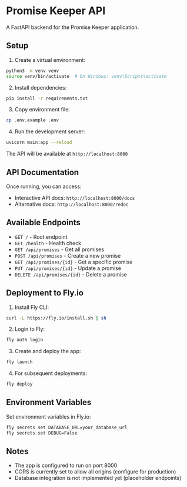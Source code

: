 # Promise Keeper API

A FastAPI backend for the Promise Keeper application.

## Setup

1. Create a virtual environment:
```bash
python3 -m venv venv
source venv/bin/activate  # On Windows: venv\Scripts\activate
```

2. Install dependencies:
```bash
pip install -r requirements.txt
```

3. Copy environment file:
```bash
cp .env.example .env
```

4. Run the development server:
```bash
uvicorn main:app --reload
```

The API will be available at `http://localhost:8000`

## API Documentation

Once running, you can access:
- Interactive API docs: `http://localhost:8000/docs`
- Alternative docs: `http://localhost:8000/redoc`

## Available Endpoints

- `GET /` - Root endpoint
- `GET /health` - Health check
- `GET /api/promises` - Get all promises
- `POST /api/promises` - Create a new promise
- `GET /api/promises/{id}` - Get a specific promise
- `PUT /api/promises/{id}` - Update a promise
- `DELETE /api/promises/{id}` - Delete a promise

## Deployment to Fly.io

1. Install Fly CLI:
```bash
curl -L https://fly.io/install.sh | sh
```

2. Login to Fly:
```bash
fly auth login
```

3. Create and deploy the app:
```bash
fly launch
```

4. For subsequent deployments:
```bash
fly deploy
```

## Environment Variables

Set environment variables in Fly.io:
```bash
fly secrets set DATABASE_URL=your_database_url
fly secrets set DEBUG=False
```

## Notes

- The app is configured to run on port 8000
- CORS is currently set to allow all origins (configure for production)
- Database integration is not implemented yet (placeholder endpoints) 
